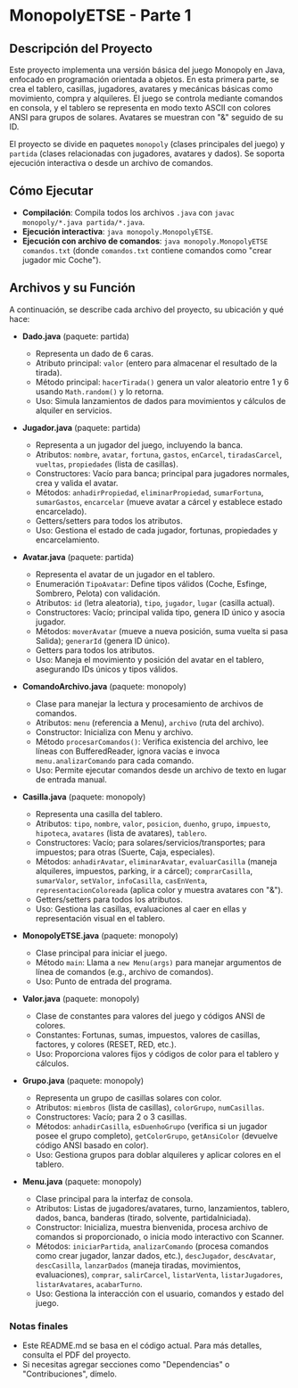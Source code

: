 # MonopolyETSE - Parte 1

## Descripción del Proyecto
Este proyecto implementa una versión básica del juego Monopoly en Java, enfocado en programación orientada a objetos. En esta primera parte, se crea el tablero, casillas, jugadores, avatares y mecánicas básicas como movimiento, compra y alquileres. El juego se controla mediante comandos en consola, y el tablero se representa en modo texto ASCII con colores ANSI para grupos de solares. Avatares se muestran con "&" seguido de su ID.

El proyecto se divide en paquetes `monopoly` (clases principales del juego) y `partida` (clases relacionadas con jugadores, avatares y dados). Se soporta ejecución interactiva o desde un archivo de comandos.

## Cómo Ejecutar
- **Compilación**: Compila todos los archivos `.java` con `javac monopoly/*.java partida/*.java`.
- **Ejecución interactiva**: `java monopoly.MonopolyETSE`.
- **Ejecución con archivo de comandos**: `java monopoly.MonopolyETSE comandos.txt` (donde `comandos.txt` contiene comandos como "crear jugador mic Coche").

## Archivos y su Función
A continuación, se describe cada archivo del proyecto, su ubicación y qué hace:

- **Dado.java** (paquete: partida)
  - Representa un dado de 6 caras.
  - Atributo principal: `valor` (entero para almacenar el resultado de la tirada).
  - Método principal: `hacerTirada()` genera un valor aleatorio entre 1 y 6 usando `Math.random()` y lo retorna.
  - Uso: Simula lanzamientos de dados para movimientos y cálculos de alquiler en servicios.

- **Jugador.java** (paquete: partida)
  - Representa a un jugador del juego, incluyendo la banca.
  - Atributos: `nombre`, `avatar`, `fortuna`, `gastos`, `enCarcel`, `tiradasCarcel`, `vueltas`, `propiedades` (lista de casillas).
  - Constructores: Vacío para banca; principal para jugadores normales, crea y valida el avatar.
  - Métodos: `anhadirPropiedad`, `eliminarPropiedad`, `sumarFortuna`, `sumarGastos`, `encarcelar` (mueve avatar a cárcel y establece estado encarcelado).
  - Getters/setters para todos los atributos.
  - Uso: Gestiona el estado de cada jugador, fortunas, propiedades y encarcelamiento.

- **Avatar.java** (paquete: partida)
  - Representa el avatar de un jugador en el tablero.
  - Enumeración `TipoAvatar`: Define tipos válidos (Coche, Esfinge, Sombrero, Pelota) con validación.
  - Atributos: `id` (letra aleatoria), `tipo`, `jugador`, `lugar` (casilla actual).
  - Constructores: Vacío; principal valida tipo, genera ID único y asocia jugador.
  - Métodos: `moverAvatar` (mueve a nueva posición, suma vuelta si pasa Salida); `generarId` (genera ID único).
  - Getters para todos los atributos.
  - Uso: Maneja el movimiento y posición del avatar en el tablero, asegurando IDs únicos y tipos válidos.

- **ComandoArchivo.java** (paquete: monopoly)
  - Clase para manejar la lectura y procesamiento de archivos de comandos.
  - Atributos: `menu` (referencia a Menu), `archivo` (ruta del archivo).
  - Constructor: Inicializa con Menu y archivo.
  - Método `procesarComandos()`: Verifica existencia del archivo, lee líneas con BufferedReader, ignora vacías e invoca `menu.analizarComando` para cada comando.
  - Uso: Permite ejecutar comandos desde un archivo de texto en lugar de entrada manual.

- **Casilla.java** (paquete: monopoly)
  - Representa una casilla del tablero.
  - Atributos: `tipo`, `nombre`, `valor`, `posicion`, `duenho`, `grupo`, `impuesto`, `hipoteca`, `avatares` (lista de avatares), `tablero`.
  - Constructores: Vacío; para solares/servicios/transportes; para impuestos; para otras (Suerte, Caja, especiales).
  - Métodos: `anhadirAvatar`, `eliminarAvatar`, `evaluarCasilla` (maneja alquileres, impuestos, parking, ir a cárcel); `comprarCasilla`, `sumarValor`, `setValor`, `infoCasilla`, `casEnVenta`, `representacionColoreada` (aplica color y muestra avatares con "&").
  - Getters/setters para todos los atributos.
  - Uso: Gestiona las casillas, evaluaciones al caer en ellas y representación visual en el tablero.

- **MonopolyETSE.java** (paquete: monopoly)
  - Clase principal para iniciar el juego.
  - Método `main`: Llama a `new Menu(args)` para manejar argumentos de línea de comandos (e.g., archivo de comandos).
  - Uso: Punto de entrada del programa.

- **Valor.java** (paquete: monopoly)
  - Clase de constantes para valores del juego y códigos ANSI de colores.
  - Constantes: Fortunas, sumas, impuestos, valores de casillas, factores, y colores (RESET, RED, etc.).
  - Uso: Proporciona valores fijos y códigos de color para el tablero y cálculos.

- **Grupo.java** (paquete: monopoly)
  - Representa un grupo de casillas solares con color.
  - Atributos: `miembros` (lista de casillas), `colorGrupo`, `numCasillas`.
  - Constructores: Vacío; para 2 o 3 casillas.
  - Métodos: `anhadirCasilla`, `esDuenhoGrupo` (verifica si un jugador posee el grupo completo), `getColorGrupo`, `getAnsiColor` (devuelve código ANSI basado en color).
  - Uso: Gestiona grupos para doblar alquileres y aplicar colores en el tablero.

- **Menu.java** (paquete: monopoly)
  - Clase principal para la interfaz de consola.
  - Atributos: Listas de jugadores/avatares, turno, lanzamientos, tablero, dados, banca, banderas (tirado, solvente, partidaIniciada).
  - Constructor: Inicializa, muestra bienvenida, procesa archivo de comandos si proporcionado, o inicia modo interactivo con Scanner.
  - Métodos: `iniciarPartida`, `analizarComando` (procesa comandos como crear jugador, lanzar dados, etc.), `descJugador`, `descAvatar`, `descCasilla`, `lanzarDados` (maneja tiradas, movimientos, evaluaciones), `comprar`, `salirCarcel`, `listarVenta`, `listarJugadores`, `listarAvatares`, `acabarTurno`.
  - Uso: Gestiona la interacción con el usuario, comandos y estado del juego.

### Notas finales
- Este README.md se basa en el código actual. Para más detalles, consulta el PDF del proyecto.
- Si necesitas agregar secciones como "Dependencias" o "Contribuciones", dímelo.
